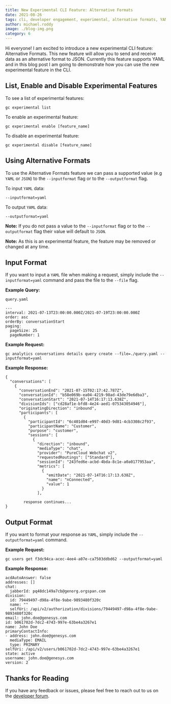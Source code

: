 ```yaml
---
title: New Experimental CLI Feature: Alternative Formats
date: 2021-08-26
tags: cli, developer engagement, experimental, alternative formats, YAML, JSON
author: michael.roddy
image: ./blog-img.png
category: 6
---
```


Hi everyone! I am excited to introduce a new experimental CLI feature: Alternative Formats. This new feature will allow you to send and receive data as an alternative format to JSON. Currently this feature supports YAML and in this blog post I am going to demonstrate how you can use the new experimental feature in the CLI.


## List, Enable and Disable Experimental Features

To see a list of experimental features:  

`gc experimental list`

To enable an experimental feature:  

`gc experimental enable [feature_name]`

To disable an experimental feature:  

`gc experimental disable [feature_name]`

## Using Alternative Formats

To use the Alternative Formats feature we can pass a supported value (e.g `YAML` or `JSON`) to the `--inputformat` flag or to the `--outputformat` flag.

To input `YAML` data:

`--inputformat=yaml`

To output `YAML` data:

`--outputformat=yaml`

**Note:** If you do not pass a value to the `--inputformat` flag or to the `--outputformat` flag their value will default to `JSON`.

**Note:** As this is an experimental feature, the feature may be removed or changed at any time.

## Input Format

If you want to input a `YAML` file when making a request, simply include the `--inputformat=yaml` command and pass the file to the `--file` flag.

**Example Query:**

`query.yaml`

	---
	interval: 2021-07-13T23:00:00.000Z/2021-07-19T23:00:00.000Z
	order: asc
	orderBy: conversationStart
	paging:
	  pageSize: 25
	  pageNumber: 1

**Example Request:**  

`gc analytics conversations details query create --file=./query.yaml --inputformat=yaml`

**Example Response:**

	{
	  "conversations": [
	    {
	      "conversationEnd": "2021-07-15T02:17:42.787Z",
	      "conversationId": "b58e069b-ea04-4219-98ad-43de79e6dba3",
	      "conversationStart": "2021-07-14T16:17:13.638Z",
	      "divisionIds": ["cd28af1e-bfd8-4e24-aed1-075343054946"],
	      "originatingDirection": "inbound",
	      "participants": [
	        {
	          "participantId": "6c401d04-e997-40d3-9d81-4cb3308c2f93",
	          "participantName": "Customer",
	          "purpose": "customer",
	          "sessions": [
	            {
	              "direction": "inbound",
	              "mediaType": "chat",
	              "provider": "PureCloud Webchat v2",
	              "requestedRoutings": ["Standard"],
	              "sessionId": "243fed6e-acbd-4bda-8c1e-a0a0177953aa",
	              "metrics": [
	                {
	                  "emitDate": "2021-07-14T16:17:13.638Z",
	                  "name": "nConnected",
	                  "value": 1
	                }
	              ],
	        
	        response continues...
	}

	      
## Output Format

If you want to format your response as `YAML`, simply include the `--outputformat=yaml` command.

**Example Request:**  

`gc users get f3dc94ca-acec-4ee4-a07e-ca7503ddbd62 --outputformat=yaml`

**Example Response:**

	acdAutoAnswer: false
	addresses: []
	chat:
	  jabberId: pq48dc149a7cb@genorg.orgspan.com
	division:
	  id: 79449497-d98a-4f8e-9abe-9893480f320c
	  name: ""
	  selfUri: /api/v2/authorization/divisions/79449497-d98a-4f8e-9abe-9893480f320c
	email: john.doe@genesys.com
	id: b061702d-7dc2-4743-997e-63be4a3267e1
	name: John Doe
	primaryContactInfo:
	- address: john.doe@genesys.com
	  mediaType: EMAIL
	  type: PRIMARY
	selfUri: /api/v2/users/b061702d-7dc2-4743-997e-63be4a3267e1
	state: active
	username: john.doe@genesys.com
	version: 2

## Thanks for Reading

If you have any feedback or issues, please feel free to reach out to us on the [developer forum](https://developer.genesys.cloud/forum/).